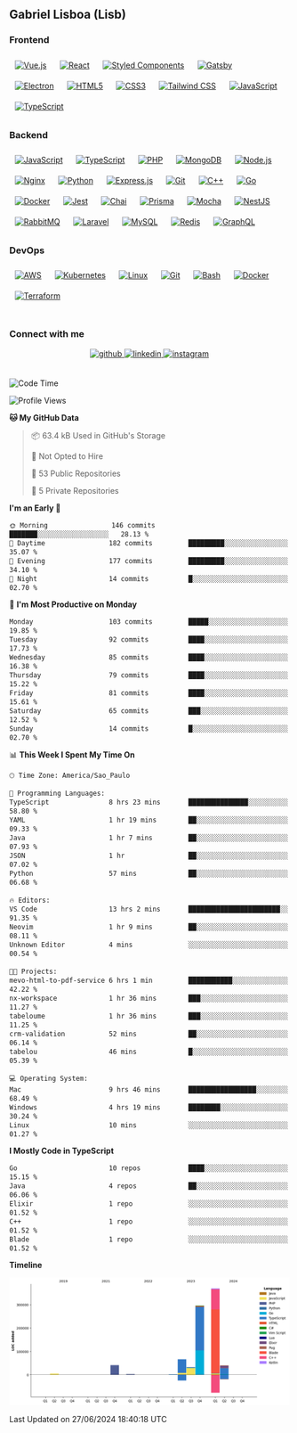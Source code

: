 ## Gabriel Lisboa (Lisb)

### Frontend  
<div align="left">  
<a href="https://vuejs.org/" target="_blank"><img style="margin: 10px" src="https://profilinator.rishav.dev/skills-assets/vuejs-original-wordmark.svg" alt="Vue.js" height="50" /></a>  
<a href="https://reactjs.org/" target="_blank"><img style="margin: 10px" src="https://profilinator.rishav.dev/skills-assets/react-original-wordmark.svg" alt="React" height="50" /></a>  
<a href="https://styled-components.com/" target="_blank"><img style="margin: 10px" src="https://profilinator.rishav.dev/skills-assets/styled-components.png" alt="Styled Components" height="50" /></a>  
<a href="https://www.gatsbyjs.com/" target="_blank"><img style="margin: 10px" src="https://profilinator.rishav.dev/skills-assets/gatsby.png" alt="Gatsby" height="50" /></a>  
<a href="https://www.electronjs.org/" target="_blank"><img style="margin: 10px" src="https://profilinator.rishav.dev/skills-assets/electron-original.svg" alt="Electron" height="50" /></a>  
<a href="https://en.wikipedia.org/wiki/HTML5" target="_blank"><img style="margin: 10px" src="https://profilinator.rishav.dev/skills-assets/html5-original-wordmark.svg" alt="HTML5" height="50" /></a>  
<a href="https://www.w3schools.com/css/" target="_blank"><img style="margin: 10px" src="https://profilinator.rishav.dev/skills-assets/css3-original-wordmark.svg" alt="CSS3" height="50" /></a>  
<a href="https://www.tailwindcss.com/" target="_blank"><img style="margin: 10px" src="https://profilinator.rishav.dev/skills-assets/tailwindcss.svg" alt="Tailwind CSS" height="50" /></a>  
<a href="https://www.javascript.com/" target="_blank"><img style="margin: 10px" src="https://profilinator.rishav.dev/skills-assets/javascript-original.svg" alt="JavaScript" height="50" /></a>  
<a href="https://www.typescriptlang.org/" target="_blank"><img style="margin: 10px" src="https://profilinator.rishav.dev/skills-assets/typescript-original.svg" alt="TypeScript" height="50" /></a>  
</div>

### Backend  
<div align="left">  
<a href="https://www.javascript.com/" target="_blank"><img style="margin: 10px" src="https://profilinator.rishav.dev/skills-assets/javascript-original.svg" alt="JavaScript" height="50" /></a>  
<a href="https://www.typescriptlang.org/" target="_blank"><img style="margin: 10px" src="https://profilinator.rishav.dev/skills-assets/typescript-original.svg" alt="TypeScript" height="50" /></a>  
<a href="https://www.php.net/" target="_blank"><img style="margin: 10px" src="https://profilinator.rishav.dev/skills-assets/php-original.svg" alt="PHP" height="50" /></a>  
<a href="https://www.mongodb.com/" target="_blank"><img style="margin: 10px" src="https://profilinator.rishav.dev/skills-assets/mongodb-original-wordmark.svg" alt="MongoDB" height="50" /></a>  
<a href="https://nodejs.org/" target="_blank"><img style="margin: 10px" src="https://profilinator.rishav.dev/skills-assets/nodejs-original-wordmark.svg" alt="Node.js" height="50" /></a> 
<a href="https://www.nginx.com/" target="_blank"><img style="margin: 10px" src="https://profilinator.rishav.dev/skills-assets/nginx-original.svg" alt="Nginx" height="50" /></a>  
<a href="https://www.python.org/" target="_blank"><img style="margin: 10px" src="https://profilinator.rishav.dev/skills-assets/python-original.svg" alt="Python" height="50" /></a>  
<a href="https://expressjs.com/" target="_blank"><img style="margin: 10px" src="https://profilinator.rishav.dev/skills-assets/express-original-wordmark.svg" alt="Express.js" height="50" /></a>  
<a href="https://github.com/" target="_blank"><img style="margin: 10px" src="https://profilinator.rishav.dev/skills-assets/git-scm-icon.svg" alt="Git" height="50" /></a> 
<a href="https://www.cplusplus.com/" target="_blank"><img style="margin: 10px" src="https://profilinator.rishav.dev/skills-assets/cplusplus-original.svg" alt="C++" height="50" /></a>  
<a href="https://go.dev/" target="_blank"><img style="margin: 10px" src="https://profilinator.rishav.dev/skills-assets/go-original.svg" alt="Go" height="50" /></a>  
<a href="https://www.docker.com/" target="_blank"><img style="margin: 10px" src="https://profilinator.rishav.dev/skills-assets/docker-original-wordmark.svg" alt="Docker" height="50" /></a>  
<a href="https://www.jestjs.io/" target="_blank"><img style="margin: 10px" src="https://profilinator.rishav.dev/skills-assets/jest.svg" alt="Jest" height="50" /></a>  
<a href="https://www.chaijs.com/" target="_blank"><img style="margin: 10px" src="https://profilinator.rishav.dev/skills-assets/chai.png" alt="Chai" height="50" /></a>  
<a href="https://www.prisma.io/" target="_blank"><img style="margin: 10px" src="https://profilinator.rishav.dev/skills-assets/prisma.png" alt="Prisma" height="50" /></a>  
<a href="https://mochajs.org/" target="_blank"><img style="margin: 10px" src="https://profilinator.rishav.dev/skills-assets/mocha.png" alt="Mocha" height="50" /></a>  
<a href="https://nestjs.com/" target="_blank"><img style="margin: 10px" src="https://profilinator.rishav.dev/skills-assets/nestjs.svg" alt="NestJS" height="50" /></a>  
<a href="https://www.rabbitmq.com/" target="_blank"><img style="margin: 10px" src="https://profilinator.rishav.dev/skills-assets/rabbitmq-icon.svg" alt="RabbitMQ" height="50" /></a>  
<a href="https://laravel.com/" target="_blank"><img style="margin: 10px" src="https://profilinator.rishav.dev/skills-assets/laravel-plain-wordmark.svg" alt="Laravel" height="50" /></a>  
<a href="https://www.mysql.com/" target="_blank"><img style="margin: 10px" src="https://profilinator.rishav.dev/skills-assets/mysql-original-wordmark.svg" alt="MySQL" height="50" /></a>  
<a href="https://redis.io/" target="_blank"><img style="margin: 10px" src="https://profilinator.rishav.dev/skills-assets/redis-original-wordmark.svg" alt="Redis" height="50" /></a>  
<a href="https://graphql.org/" target="_blank"><img style="margin: 10px" src="https://profilinator.rishav.dev/skills-assets/graphql.png" alt="GraphQL" height="50" /></a>  
</div>

### DevOps  
<div align="left">  
<a href="https://aws.amazon.com/" target="_blank"><img style="margin: 10px" src="https://profilinator.rishav.dev/skills-assets/amazonwebservices-original-wordmark.svg" alt="AWS" height="50" /></a>  
<a href="https://kubernetes.io/" target="_blank"><img style="margin: 10px" src="https://profilinator.rishav.dev/skills-assets/kubernetes-icon.svg" alt="Kubernetes" height="50" /></a>  
<a href="https://www.linux.org/" target="_blank"><img style="margin: 10px" src="https://profilinator.rishav.dev/skills-assets/linux-original.svg" alt="Linux" height="50" /></a>  
<a href="https://github.com/" target="_blank"><img style="margin: 10px" src="https://profilinator.rishav.dev/skills-assets/git-scm-icon.svg" alt="Git" height="50" /></a>  
<a href="https://www.gnu.org/software/bash/" target="_blank"><img style="margin: 10px" src="https://profilinator.rishav.dev/skills-assets/gnu_bash-icon.svg" alt="Bash" height="50" /></a>  
<a href="https://www.docker.com/" target="_blank"><img style="margin: 10px" src="https://profilinator.rishav.dev/skills-assets/docker-original-wordmark.svg" alt="Docker" height="50" /></a>  
<a href="https://www.terraform.io/" target="_blank"><img style="margin: 10px" src="https://profilinator.rishav.dev/skills-assets/terraformio-icon.svg" alt="Terraform" height="50" /></a>  
</div>

<br/>  

### Connect with me

<div align="center">
<a href="https://github.com/tenlisboa" target="_blank">
<img src=https://img.shields.io/badge/github-%2324292e.svg?&style=for-the-badge&logo=github&logoColor=white alt=github style="margin-bottom: 5px;" />
</a>
<a href="https://linkedin.com/in/lisgood" target="_blank">
<img src=https://img.shields.io/badge/linkedin-%231E77B5.svg?&style=for-the-badge&logo=linkedin&logoColor=white alt=linkedin style="margin-bottom: 5px;" />
</a>
<a href="https://instagram.com/lisgoood_" target="_blank">
<img src=https://img.shields.io/badge/instagram-%23000000.svg?&style=for-the-badge&logo=instagram&logoColor=white alt=instagram style="margin-bottom: 5px;" />
</a>  
</div>  
  

<br/>  

<!--START_SECTION:waka-->
![Code Time](http://img.shields.io/badge/Code%20Time-655%20hrs%2031%20mins-blue)

![Profile Views](http://img.shields.io/badge/Profile%20Views-1-blue)

**🐱 My GitHub Data** 

> 📦 63.4 kB Used in GitHub's Storage 
 > 
> 🚫 Not Opted to Hire
 > 
> 📜 53 Public Repositories 
 > 
> 🔑 5 Private Repositories 
 > 
**I'm an Early 🐤** 

```text
🌞 Morning                146 commits         ███████░░░░░░░░░░░░░░░░░░   28.13 % 
🌆 Daytime                182 commits         █████████░░░░░░░░░░░░░░░░   35.07 % 
🌃 Evening                177 commits         █████████░░░░░░░░░░░░░░░░   34.10 % 
🌙 Night                  14 commits          █░░░░░░░░░░░░░░░░░░░░░░░░   02.70 % 
```
📅 **I'm Most Productive on Monday** 

```text
Monday                   103 commits         █████░░░░░░░░░░░░░░░░░░░░   19.85 % 
Tuesday                  92 commits          ████░░░░░░░░░░░░░░░░░░░░░   17.73 % 
Wednesday                85 commits          ████░░░░░░░░░░░░░░░░░░░░░   16.38 % 
Thursday                 79 commits          ████░░░░░░░░░░░░░░░░░░░░░   15.22 % 
Friday                   81 commits          ████░░░░░░░░░░░░░░░░░░░░░   15.61 % 
Saturday                 65 commits          ███░░░░░░░░░░░░░░░░░░░░░░   12.52 % 
Sunday                   14 commits          █░░░░░░░░░░░░░░░░░░░░░░░░   02.70 % 
```


📊 **This Week I Spent My Time On** 

```text
🕑︎ Time Zone: America/Sao_Paulo

💬 Programming Languages: 
TypeScript               8 hrs 23 mins       ███████████████░░░░░░░░░░   58.80 % 
YAML                     1 hr 19 mins        ██░░░░░░░░░░░░░░░░░░░░░░░   09.33 % 
Java                     1 hr 7 mins         ██░░░░░░░░░░░░░░░░░░░░░░░   07.93 % 
JSON                     1 hr                ██░░░░░░░░░░░░░░░░░░░░░░░   07.02 % 
Python                   57 mins             ██░░░░░░░░░░░░░░░░░░░░░░░   06.68 % 

🔥 Editors: 
VS Code                  13 hrs 2 mins       ███████████████████████░░   91.35 % 
Neovim                   1 hr 9 mins         ██░░░░░░░░░░░░░░░░░░░░░░░   08.11 % 
Unknown Editor           4 mins              ░░░░░░░░░░░░░░░░░░░░░░░░░   00.54 % 

🐱‍💻 Projects: 
mevo-html-to-pdf-service 6 hrs 1 min         ███████████░░░░░░░░░░░░░░   42.22 % 
nx-workspace             1 hr 36 mins        ███░░░░░░░░░░░░░░░░░░░░░░   11.27 % 
tabeloume                1 hr 36 mins        ███░░░░░░░░░░░░░░░░░░░░░░   11.25 % 
crm-validation           52 mins             ██░░░░░░░░░░░░░░░░░░░░░░░   06.14 % 
tabelou                  46 mins             █░░░░░░░░░░░░░░░░░░░░░░░░   05.39 % 

💻 Operating System: 
Mac                      9 hrs 46 mins       █████████████████░░░░░░░░   68.49 % 
Windows                  4 hrs 19 mins       ████████░░░░░░░░░░░░░░░░░   30.24 % 
Linux                    10 mins             ░░░░░░░░░░░░░░░░░░░░░░░░░   01.27 % 
```

**I Mostly Code in TypeScript** 

```text
Go                       10 repos            ████░░░░░░░░░░░░░░░░░░░░░   15.15 % 
Java                     4 repos             ██░░░░░░░░░░░░░░░░░░░░░░░   06.06 % 
Elixir                   1 repo              ░░░░░░░░░░░░░░░░░░░░░░░░░   01.52 % 
C++                      1 repo              ░░░░░░░░░░░░░░░░░░░░░░░░░   01.52 % 
Blade                    1 repo              ░░░░░░░░░░░░░░░░░░░░░░░░░   01.52 % 
```



**Timeline**

![Lines of Code chart](https://raw.githubusercontent.com/tenlisboa/tenlisboa/main/assets/bar_graph.png)


 Last Updated on 27/06/2024 18:40:18 UTC
<!--END_SECTION:waka-->
